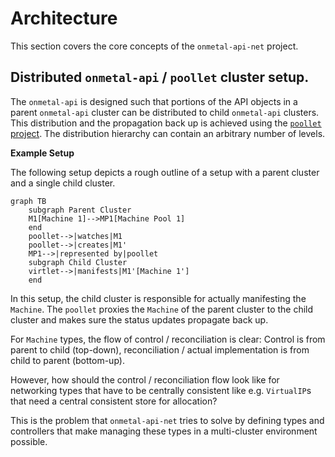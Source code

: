 # Architecture

This section covers the core concepts of the `onmetal-api-net` project.

## Distributed `onmetal-api` / `poollet` cluster setup.

The `onmetal-api` is designed such that portions of the API objects
in a parent `onmetal-api` cluster can be distributed to child
`onmetal-api` clusters. This distribution and the propagation back
up is achieved using the [`poollet` project](https://github.com/onmetal/poollet).
The distribution hierarchy can contain an arbitrary number of levels.

**Example Setup**

The following setup depicts a rough outline of a setup with a
parent cluster and a single child cluster.

```mermaid
graph TB
    subgraph Parent Cluster
    M1[Machine 1]-->MP1[Machine Pool 1]
    end
    poollet-->|watches|M1
    poollet-->|creates|M1'
    MP1-->|represented by|poollet
    subgraph Child Cluster
    virtlet-->|manifests|M1'[Machine 1']
    end
```

In this setup, the child cluster is responsible for actually manifesting
the `Machine`. The `poollet` proxies the `Machine` of the parent cluster
to the child cluster and makes sure the status updates propagate back up.

For `Machine` types, the flow of control / reconciliation is clear:
Control is from parent to child (top-down), reconciliation / actual implementation
is from child to parent (bottom-up).

However, how should the control / reconciliation flow look like for networking
types that have to be centrally consistent like e.g. `VirtualIP`s that need
a central consistent store for allocation?

This is the problem that `onmetal-api-net` tries to solve by defining types
and controllers that make managing these types in a multi-cluster environment
possible.
